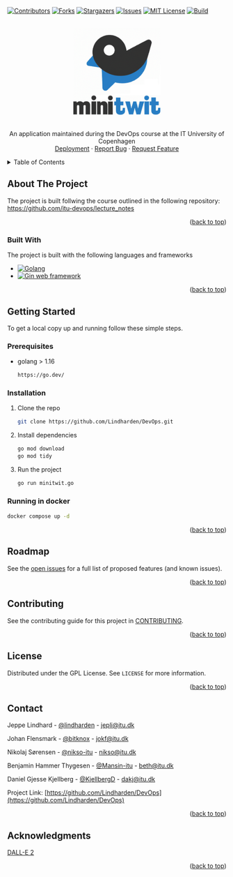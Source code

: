 <a name="readme-top"></a>

<!-- PROJECT SHIELDS -->
[![Contributors][contributors-shield]][contributors-url]
[![Forks][forks-shield]][forks-url]
[![Stargazers][stars-shield]][stars-url]
[![Issues][issues-shield]][issues-url]
[![MIT License][license-shield]][license-url]
[![Build][build-shield]][build-url]

<!-- PROJECT LOGO -->
<br />
<div align="center">
  <a href="https://github.com/lindharden/devops">
    <img src="/static/img/minitwit.png" alt="Logo" width="200" height="200">
  </a>
<br />
<br />
  <p align="center">
    An application maintained during the DevOps course at the IT University of Copenhagen
    <br />
    <a href="http://157.230.76.157:8080/public">Deployment</a>
    ·
    <a href="https://github.com/Lindharden/DevOps/issues/new/choose">Report Bug</a>
    ·
    <a href="https://github.com/Lindharden/DevOps/issues/new/choose">Request Feature</a>
  </p>
</div>



<!-- TABLE OF CONTENTS -->
<details>
  <summary>Table of Contents</summary>
  <ol>
    <li>
      <a href="#about-the-project">About The Project</a>
      <ul>
        <li><a href="#built-with">Built With</a></li>
      </ul>
    </li>
    <li>
      <a href="#getting-started">Getting Started</a>
      <ul>
        <li><a href="#prerequisites">Prerequisites</a></li>
        <li><a href="#installation">Installation</a></li>
      </ul>
    </li>
    <li><a href="#roadmap">Roadmap</a></li>
    <li><a href="#contributing">Contributing</a></li>
    <li><a href="#license">License</a></li>
    <li><a href="#contact">Contact</a></li>
    <li><a href="#acknowledgments">Acknowledgments</a></li>
  </ol>
</details>

<!-- ABOUT THE PROJECT -->
## About The Project

The project is built follwing the course outlined in the following repository: <https://github.com/itu-devops/lecture_notes> 
<p align="right">(<a href="#readme-top">back to top</a>)</p>

### Built With

The project is built with the following languages and frameworks
* [![Golang][Golang-badge]][Golang-url]
* [![Gin web framework][Gin-badge]][Gin-url]

<p align="right">(<a href="#readme-top">back to top</a>)</p>

<!-- GETTING STARTED -->
## Getting Started

To get a local copy up and running follow these simple steps.

### Prerequisites

* golang > 1.16
  ```sh
  https://go.dev/
  ```

### Installation

1. Clone the repo
   ```sh
   git clone https://github.com/Lindharden/DevOps.git
   ```
2. Install dependencies
   ```sh
   go mod download
   go mod tidy
   ```
3. Run the project
   ```sh
   go run minitwit.go
   ```
### Running in docker
   ```sh
   docker compose up -d
   ```

<p align="right">(<a href="#readme-top">back to top</a>)</p>

<!-- ROADMAP -->
## Roadmap

See the [open issues](https://github.com/lindharden/devops/issues) for a full list of proposed features (and known issues).

<p align="right">(<a href="#readme-top">back to top</a>)</p>

<!-- CONTRIBUTING -->
## Contributing

See the contributing guide for this project in [CONTRIBUTING](https://github.com/Lindharden/DevOps/blob/main/CONTRIBUTING.md).

<p align="right">(<a href="#readme-top">back to top</a>)</p>

<!-- LICENSE -->
## License

Distributed under the GPL License. See `LICENSE` for more information.

<p align="right">(<a href="#readme-top">back to top</a>)</p>

<!-- CONTACT -->
## Contact

Jeppe Lindhard - [@lindharden](https://github.com/Lindharden) - jepli@itu.dk

Johan Flensmark - [@bitknox](https://github.com/bitknox) - jokf@itu.dk

Nikolaj Sørensen - [@nikso-itu](https://github.com/nikso-itu) - nikso@itu.dk

Benjamin Hammer Thygesen - [@Mansin-itu](https://github.com/Mansin-ITU) - beth@itu.dk

Daniel Gjesse Kjellberg - [@KjellbergD](https://github.com/KjellbergD) - dakj@itu.dk

Project Link: [https://github.com/Lindharden/DevOps](https://github.com/Lindharden/DevOps)

<p align="right">(<a href="#readme-top">back to top</a>)</p>

<!-- ACKNOWLEDGMENTS -->
## Acknowledgments

[DALL-E 2](https://openai.com/product/dall-e-2)

<p align="right">(<a href="#readme-top">back to top</a>)</p>

<!-- MARKDOWN LINKS & IMAGES -->
<!-- https://www.markdownguide.org/basic-syntax/#reference-style-links -->
[contributors-shield]: https://img.shields.io/github/contributors/lindharden/devops?style=for-the-badge
[contributors-url]: https://github.com/Lindharden/DevOps/graphs/contributors
[forks-shield]: https://img.shields.io/github/forks/lindharden/devops?style=for-the-badge
[forks-url]: https://github.com/Lindharden/DevOps/forks
[stars-shield]: https://img.shields.io/github/stars/lindharden/devops?style=for-the-badge
[stars-url]: https://github.com/Lindharden/DevOps/stargazers
[issues-shield]: https://img.shields.io/github/issues/lindharden/devops?style=for-the-badge
[issues-url]: https://github.com/Lindharden/DevOps/issues
[build-shield]: https://img.shields.io/github/actions/workflow/status/lindharden/devops/cd.yml?style=for-the-badge&logo=appveyor
[build-url]: https://github.com/Lindharden/DevOps/actions/workflows/cd.yml
[license-shield]: https://img.shields.io/github/license/lindharden/devops?style=for-the-badge
[license-url]: https://github.com/Lindharden/DevOps/blob/main/LICENSE
[product-screenshot]: images/screenshot.png
[Golang-url]: https://go.dev/
[Golang-badge]: https://img.shields.io/badge/golang-29BEB0?style=for-the-badge&logo=go&logoColor=white
[Gin-url]: https://go.dev/
[Gin-badge]: https://img.shields.io/badge/gin-29BEB0?style=for-the-badge
